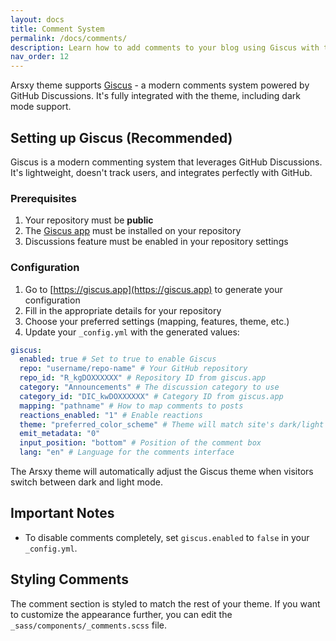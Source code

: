 ```yaml
---
layout: docs
title: Comment System
permalink: /docs/comments/
description: Learn how to add comments to your blog using Giscus with the Arsxy theme.
nav_order: 12
---
```

Arsxy theme supports [Giscus](https://giscus.app/) - a modern comments system powered by GitHub Discussions. It's fully integrated with the theme, including dark mode support.

## Setting up Giscus (Recommended)

Giscus is a modern commenting system that leverages GitHub Discussions. It's lightweight, doesn't track users, and integrates perfectly with GitHub.

### Prerequisites

1. Your repository must be **public**
2. The [Giscus app](https://github.com/apps/giscus) must be installed on your repository
3. Discussions feature must be enabled in your repository settings

### Configuration

1. Go to [https://giscus.app](https://giscus.app) to generate your configuration
2. Fill in the appropriate details for your repository
3. Choose your preferred settings (mapping, features, theme, etc.)
4. Update your `_config.yml` with the generated values:

```yaml
giscus:
  enabled: true # Set to true to enable Giscus
  repo: "username/repo-name" # Your GitHub repository
  repo_id: "R_kgDOXXXXXX" # Repository ID from giscus.app
  category: "Announcements" # The discussion category to use
  category_id: "DIC_kwDOXXXXXX" # Category ID from giscus.app
  mapping: "pathname" # How to map comments to posts
  reactions_enabled: "1" # Enable reactions
  theme: "preferred_color_scheme" # Theme will match site's dark/light mode
  emit_metadata: "0"
  input_position: "bottom" # Position of the comment box
  lang: "en" # Language for the comments interface
```

The Arsxy theme will automatically adjust the Giscus theme when visitors switch between dark and light mode.

## Important Notes

- To disable comments completely, set `giscus.enabled` to `false` in your `_config.yml`.

## Styling Comments

The comment section is styled to match the rest of your theme. If you want to customize the appearance further, you can edit the `_sass/components/_comments.scss` file.
